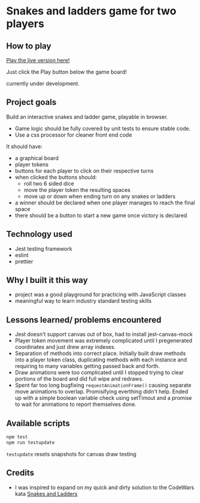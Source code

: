 # Snakes and ladders game for two players

## How to play

[Play the live version here!](https://david-abell.github.io/snakes-and-ladders/)

Just click the Play button below the game board!

currently under development.

## Project goals

Build an interactive snakes and ladder game, playable in browser.

- Game logic should be fully covered by unit tests to ensure stable code.
- Use a css processor for cleaner front end code

It should have:

- a graphical board
- player tokens
- buttons for each player to click on their respective turns
- when clicked the buttons should:
  - roll two 6 sided dice
  - move the player token the resulting spaces
  - move up or down when ending turn on any snakes or ladders
- a winner should be declared when one player manages to reach the final space
- there should be a button to start a new game once victory is declared

## Technology used

- Jest testing framework
- eslint
- prettier

## Why I built it this way

- project was a good playground for practicing with JavaScript classes
- meaningful way to learn industry standard testing skills

## Lessons learned/ problems encountered

- Jest doesn't support canvas out of box, had to install jest-canvas-mock
- Player token movement was extremely complicated until I pregenerated coordinates and just drew array indexes.
- Separation of methods into correct place. Initially built draw methods into a player token class, duplicating methods with each instance and requiring to many variables getting passed back and forth.
- Draw animations were too complicated until I stopped trying to clear portions of the board and did full wipe and redraws.
- Spent far too long bugfixing `requestAnimationFrame()` causing separate move animations to overlap. Promisifying everthing didn't help. Ended up with a simple boolean variable check using setTimout and a promise to wait for animations to report themselves done.

## Available scripts

```bash
npm test
npm run testupdate
```

`testupdate` resets snapshots for canvas draw testing

## Credits

- I was inspired to expand on my quick and dirty solution to the CodeWars kata [Snakes and Ladders](https://www.codewars.com/kata/587136ba2eefcb92a9000027/javascript)
